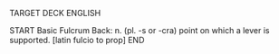 TARGET DECK
ENGLISH

START
Basic
Fulcrum
Back: n. (pl. -s or -cra) point on which a lever is supported. [latin fulcio to prop]
END
